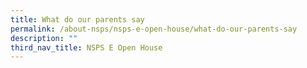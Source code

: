 ```yaml
---
title: What do our parents say
permalink: /about-nsps/nsps-e-open-house/what-do-our-parents-say
description: ""
third_nav_title: NSPS E Open House
---
```

